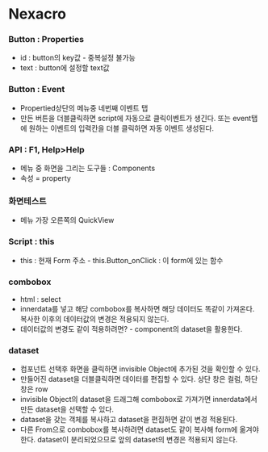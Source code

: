 # Nexacro

### Button : Properties

* id : button의 key값 - 중복설정 불가능
* text : button에 설정할 text값

### Button : Event

* Propertied상단의 메뉴중 네번째 이벤트 탭
* 만든 버튼을 더블클릭하면 script에 자동으로 클릭이벤트가 생긴다. 또는 event탭에 원하는 이벤트의 입력칸을 더블 클릭하면 자동 이벤트 생성된다.

### API : F1, Help&gt;Help

* 메뉴 중 화면을 그리는 도구들 : Components
* 속성 = property

### 화면테스트

* 메뉴 가장 오른쪽의 QuickView

### Script : this

* this : 현재 Form 주소 - this.Button\_onClick : 이 form에 있는 함수

### combobox

* html : select 
* innerdata를 넣고 해당 combobox를 복사하면 해당 데이터도 똑같이 가져온다. 복사한 이후의 데이터값의 변경은 적용되지 않는다.
* 데이터값의 변경도 같이 적용하려면? - component의 dataset을 활용한다.

### dataset

* 컴포넌트 선택후 화면을 클릭하면 invisible Object에 추가된 것을 확인할 수 있다.
* 만들어진 dataset을 더블클릭하면 데이터를 편집할 수 있다. 상단 창은 컬럼, 하단 창은 row
* invisible Object의 dataset을 드래그해 combobox로 가져가면 innerdata에서 만든 dataset을 선택할 수 있다.
* dataset을 갖는 객체를 복사하고 dataset을 편집하면 같이 변경 적용된다.
* 다른 From으로 combobox를 복사하려면 dataset도 같이 복사해 form에 옮겨야한다. dataset이 분리되었으므로 앞의 dataset의 변경은 적용되지 않는다.

